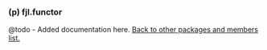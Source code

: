 ### (p) fjl.functor
@todo - Added documentation here.
[Back to other packages and members list.](#other-packages-and-members)
